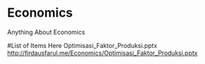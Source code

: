 # Economics
Anything About Economics 

#List of Items Here
Optimisasi_Faktor_Produksi.pptx http://firdausfarul.me/Economics/Optimisasi_Faktor_Produksi.pptx
